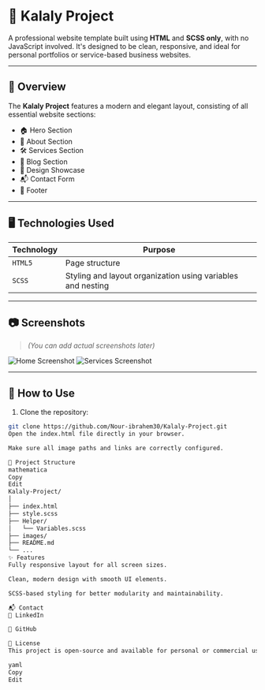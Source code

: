 # 🌟 Kalaly Project

A professional website template built using **HTML** and **SCSS only**, with no JavaScript involved. It's designed to be clean, responsive, and ideal for personal portfolios or service-based business websites.

---

## 📌 Overview

The **Kalaly Project** features a modern and elegant layout, consisting of all essential website sections:

- 🏠 Hero Section
- 👤 About Section
- 🛠️ Services Section
- 📝 Blog Section
- 🎨 Design Showcase
- 📬 Contact Form
- 🔗 Footer

---

## 🖥️ Technologies Used

| Technology | Purpose |
|------------|---------|
| `HTML5`    | Page structure |
| `SCSS`     | Styling and layout organization using variables and nesting |

---

## 📷 Screenshots

> *(You can add actual screenshots later)*

![Home Screenshot](./screenshots/home.png)
![Services Screenshot](./screenshots/services.png)

---

## 🚀 How to Use

1. Clone the repository:

```bash
git clone https://github.com/Nour-ibrahem30/Kalaly-Project.git
Open the index.html file directly in your browser.

Make sure all image paths and links are correctly configured.

📁 Project Structure
mathematica
Copy
Edit
Kalaly-Project/
│
├── index.html
├── style.scss
├── Helper/
│   └── Variables.scss
├── images/
├── README.md
└── ...
✨ Features
Fully responsive layout for all screen sizes.

Clean, modern design with smooth UI elements.

SCSS-based styling for better modularity and maintainability.

📬 Contact
💼 LinkedIn

📂 GitHub

📄 License
This project is open-source and available for personal or commercial use under the MIT License.

yaml
Copy
Edit
